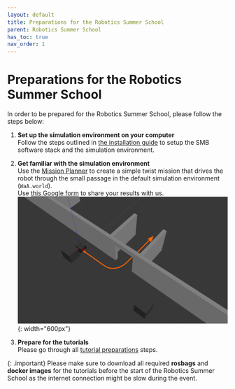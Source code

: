 ```yaml
---
layout: default
title: Preparations for the Robotics Summer School
parent: Robotics Summer School
has_toc: true
nav_order: 1
---
```


# Preparations for the Robotics Summer School

In order to be prepared for the Robotics Summer School, please follow the steps below:

1. **Set up the simulation environment on your computer**<br/>
Follow the steps outlined in [the installation guide](../installation/) to setup the SMB software stack and the simulation environment.

2. **Get familiar with the simulation environment**<br/>
Use the [Mission Planner](../simulation/tasks/mission-planning.md) to create a simple twist mission that drives the robot through the small passage in the default simulation environment (`WaA.world`).<br/>Use [this Google form](https://forms.gle/StKLWEq9gztQDs758) to share your results with us.
![simple twist mission](../images/simple_twist_mission.png){: width="600px"}

3. **Prepare for the tutorials**<br/>
Please go through all [tutorial preparations](tutorial_preparations) steps.

{: .important}
Please make sure to download all required **rosbags** and **docker images** for the tutorials before the start of the Robotics Summer School as the internet connection might be slow during the event.



